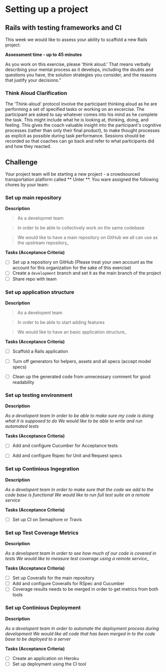 # Setting up a project
## Rails with testing frameworks and CI

This week we would like to assess your ability to scaffold a new Rails project. 

**Assessment time - up to 45 minutes**

As you work on this exercise, please 'think aloud.' That means verbally describing your mental process as it develops, including the doubts and questions you have, the solution strategies you consider, and the reasons that justify your decisions.”

### Think Aloud Clarification

The 'Think-aloud' protocol involve the participant thinking aloud as he are performing a set of specified tasks or working on an excercise. The participant are asked to say whatever comes into his mind as he complete the task. This might include what he is looking at, thinking, doing, and feeling. This gives the coach valuable insight into the participant's cognitive processes (rather than only their final product), to make thought processes as explicit as possible during task performance. Sessions should be recorded so that coaches can go back and refer to what participants did and how they reacted.


## Challenge

Your project team will be starting a new project - a crowdsourced transportation platform called ** Unter **. You ware assigned the following chores by your team:

### Set up main repository
**Description**

>As a developmet team

>In order to be able to collectively work on the same codebase

>We would like to have a main repository on GitHub we all can use as the upstream repository_

**Tasks (Acceptance Criteria)**

- [ ] Set up a repository on GitHub (Please treat your own account as the account for this organization for the sake of this exercise)
- [ ] Create a `development` branch and set it as the main branch of the project
- [ ] Share repo with team

### Set up application structure

**Description**

>As a developent team

>In order to be able to start adding features

>We would like to have an basic application structure_ 

**Tasks (Acceptance Criteria)**

- [ ] Scaffold a Rails application
- [ ] Turn off generators for helpers, assets and all specs (accept model specs)
- [ ] Clean up the generated code from unnecessary comment for good readability


### Set up testing environment

**Description**

_As a developent team
In order to be able to make sure my code is doing what it is supposed to do
We would like to be able to write and run automated tests_

**Tasks (Acceptance Criteria)**

- [ ] Add and configure Cucumber for Acceptance tests
- [ ] Add and configure Rspec for Unit and Request specs


### Set up Continious Ingegration

**Description**

_As a developent team
In order to make sure that the code we add to the code base is functional
We would like to run full test suite on a remote service_

**Tasks (Acceptance Criteria)**

- [ ] Set up CI on Semaphore or Travis

### Set up Test Coverage Metrics
**Description**

_As a developent team
In order to see how much of our code is covered in tests
We would like to measure test coverage using a remote service__ 

**Tasks (Acceptance Criteria)**

- [ ] Set up Coveralls for the main repository
- [ ] Add and configure Coveralls for RSpec and Cucumber
- [ ] Coverage results needs to be merged in order to get metrics from both tools

### Set up Continious Deployment
**Description**

_As a developent team
In order to automate the deployment process during development
We would like all code that has been merged in to the code base to be deployed to a server_

**Tasks (Acceptance Criteria)**

- [ ] Create an application on Heroku
- [ ] Set up deployment using the CI tool
